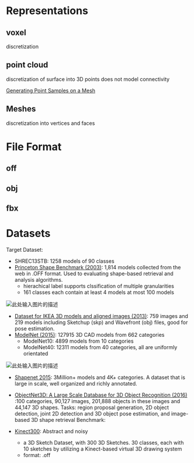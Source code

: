


# Representations

## voxel
discretization

## point cloud
discretization of surface into 3D points
does not model connectivity

[Generating Point Samples on a Mesh](https://www.fwilliams.info/point-cloud-utils/sections/mesh_sampling/)


## Meshes
discretization into vertices and faces



# File Format

## off


## obj

## fbx

# Datasets

Target Dataset:

- SHREC13STB: 1258 models of 90 classes
- [Princeton Shape Benchmark (2003)][5]:  1,814 models collected from the web in .OFF format. Used to evaluating shape-based retrieval and analysis algorithms.
    - hierachical label supports clssification of multiple granularities
    - 161 classes each contain at least 4 models at most 100 models

![此处输入图片的描述][6]

- [Dataset for IKEA 3D models and aligned images (2013)][7]: 759 images and 219 models including Sketchup (skp) and Wavefront (obj) files, good for pose estimation.
- [ModelNet (2015)][8]: 127915 3D CAD models from 662 categories
    - ModelNet10: 4899 models from 10 categories
    - ModelNet40: 12311 models from 40 categories, all are uniformly orientated

![此处输入图片的描述][9]

- [Shapenet 2015][10]: 3Million+ models and 4K+ categories. A dataset that is large in scale, well organized and richly annotated.
- [ObjectNet3D: A Large Scale Database for 3D Object Recognition (2016) ][11]:100 categories, 90,127 images, 201,888 objects in these images and 44,147 3D shapes.
Tasks: region proposal generation, 2D object detection, joint 2D detection and 3D object pose estimation, and image-based 3D shape retrieval
Benchmark:

- [Kinect300][12]: Abstract and noisy
    - a 3D Sketch Dataset, with 300 3D Sketches. 30 classes, each with 10 sketches by utilizing a Kinect-based virtual 3D drawing system
    - format: .off

 
  [5]: http://segeval.cs.princeton.edu/
  [6]: https://github.com/timzhang642/3D-Machine-Learning/raw/master/imgs/Princeton%20Shape%20Benchmark%20(2003).jpeg
  [7]: http://ikea.csail.mit.edu/
  [8]: http://modelnet.cs.princeton.edu/#
  [9]: https://camo.githubusercontent.com/f1dbf1e2ff7a45cc574c2094253cdcc1b0fd8d59/687474703a2f2f3364766973696f6e2e7072696e6365746f6e2e6564752f70726f6a656374732f323031342f4d6f64656c4e65742f7468756d626e61696c2e6a7067
  [10]: https://www.shapenet.org/
  [11]: http://cvgl.stanford.edu/projects/objectnet3d/
  [12]: https://userweb.cs.txstate.edu/~yl12/SBR2016/project.html